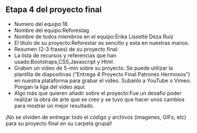 ## Etapa 4 del proyecto final

- Numero del equipo:18
- Nombre del equipo:Reforestag
- Nombre de todos miembros en el equipo:Erika Lissette Deza Ruiz
- El título de su proyecto:Reforestar es sencillo y esta en nuestras manos.
- Resumen (2-3 frases) de su proyecto final:
- La lista de recursos y referencias que han usado:Bootstraps,CSS,Javascript y Html.
- Graben un video de 5-min sobre su proyecto. Se puede utilizar la plantilla de diapositivas (“Entrega 4 Proyecto Final Patrones Hermosos”) en nuestra plataforma para grabar el video. Subanlo a YouTube o Vimeo. Pongan la liga del vídeo aquí: 
- Algo más que quieren añadir sobre el proyecto:Fue un desafio poder realizar la obra de arte que se creo y se tuvo que hacer unos cambios para mostrar un mejor resultado.

¡No se olviden de entregar todo el código y archivos (imagenes, GIFs, etc) para su proyecto final en su carpeta grupal!
